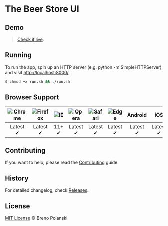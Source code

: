 # The Beer Store UI

## Demo

> [Check it live](http://react-beer.github.io/the-beer-store-ui/).

## Running

To run the app, spin up an HTTP server (e.g. python -m SimpleHTTPServer) and visit [http://localhost:8000/](http://localhost:8000/).

```sh
$ chmod +x run.sh && ./run.sh
```

## Browser Support

![Chrome](https://raw.github.com/alrra/browser-logos/master/chrome/chrome_48x48.png) | ![Firefox](https://raw.github.com/alrra/browser-logos/master/firefox/firefox_48x48.png) | ![IE](https://raw.github.com/alrra/browser-logos/master/internet-explorer/internet-explorer_48x48.png) | ![Opera](https://raw.github.com/alrra/browser-logos/master/opera/opera_48x48.png) | ![Safari](https://raw.github.com/alrra/browser-logos/master/safari/safari_48x48.png) | ![Edge](https://raw.githubusercontent.com/alrra/browser-logos/master/edge/edge_48x48.png) | **Android** | **iOS** | **Windows Phone** |
:---: | :---: | :---: | :---: | :---: |  :---: | :---: | :---: | :---: |
Latest ✔ | Latest ✔ | 11+ ✔ | Latest ✔ | Latest ✔ | Latest ✔ | Latest ✔ | Latest ✔ | Latest ✔ |

## Contributing

If you want to help, please read the [Contributing](https://github.com/react-beer/the-beer-store-ui/blob/master/CONTRIBUTING.md) guide.

## History

For detailed changelog, check [Releases](https://github.com/react-beer/the-beer-store-ui/releases).

## License

[MIT License](http://brenopolanski.mit-license.org/) © Breno Polanski
